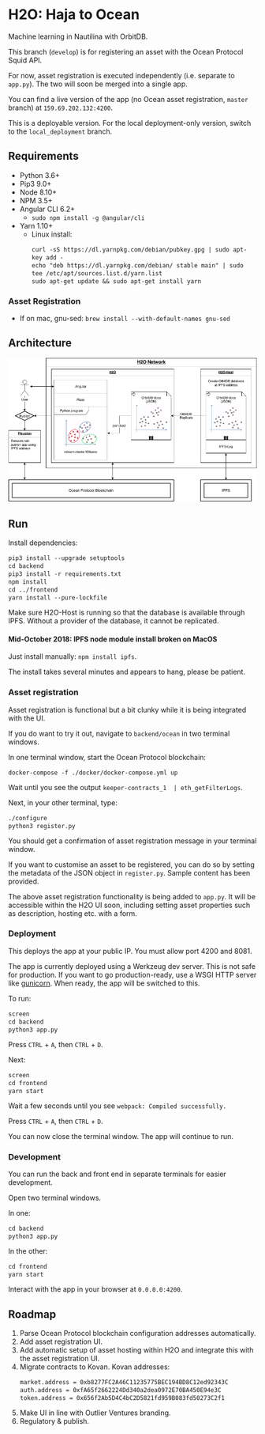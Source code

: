 # H2O: Haja to Ocean

Machine learning in Nautilina with OrbitDB.

This branch (`develop`) is for registering an asset with the Ocean Protocol Squid API.

For now, asset registration is executed independently (i.e. separate to `app.py`). The two will soon be merged into a single app.

You can find a live version of the app (no Ocean asset registration, `master` branch) at `159.69.202.132:4200`.

This is a deployable version. For the local deployment-only version, switch to the `local_deployment` branch.


## Requirements

- Python 3.6+
- Pip3 9.0+
- Node 8.10+
- NPM 3.5+
- Angular CLI 6.2+
  - `sudo npm install -g @angular/cli`
- Yarn 1.10+
   - Linux install:
      ```
      curl -sS https://dl.yarnpkg.com/debian/pubkey.gpg | sudo apt-key add -
      echo "deb https://dl.yarnpkg.com/debian/ stable main" | sudo tee /etc/apt/sources.list.d/yarn.list
      sudo apt-get update && sudo apt-get install yarn
      ```
### Asset Registration

- If on mac, gnu-sed: `brew install --with-default-names gnu-sed`


## Architecture

![Architecture Diagram](/doc/OceanHaja.png)


## Run

Install dependencies:
```
pip3 install --upgrade setuptools
cd backend
pip3 install -r requirements.txt
npm install
cd ../frontend
yarn install --pure-lockfile
```

Make sure H2O-Host is running so that the database is available through IPFS. Without a provider of the database, it cannot be replicated.

#### Mid-October 2018: IPFS node module install broken on MacOS

Just install manually: `npm install ipfs`.

The install takes several minutes and appears to hang, please be patient.



### Asset registration

Asset registration is functional but a bit clunky while it is being integrated with the UI.

If you do want to try it out, navigate to `backend/ocean` in two terminal windows.

In one terminal window, start the Ocean Protocol blockchain:
```
docker-compose -f ./docker/docker-compose.yml up
```
Wait until you see the output `keeper-contracts_1  | eth_getFilterLogs`.

Next, in your other terminal, type:
```
./configure
python3 register.py
```
You should get a confirmation of asset registration message in your terminal window.

If you want to customise an asset to be registered, you can do so by setting the metadata of the JSON object in `register.py`. Sample content has been provided.

The above asset registration functionality is being added to `app.py`. It will be accessible within the H2O UI soon, including setting asset properties such as description, hosting etc. with a form.


### Deployment

This deploys the app at your public IP. You must allow port 4200 and 8081.

The app is currently deployed using a Werkzeug dev server. This is not safe for production. If you want to go production-ready, use a WSGI HTTP server like [gunicorn](https://gunicorn.org/). When ready, the app will be switched to this.

To run:
```
screen
cd backend
python3 app.py
```
Press `CTRL` + `A`, then `CTRL` + `D`.

Next:
```
screen
cd frontend
yarn start
```
Wait a few seconds until you see `webpack: Compiled successfully.`

Press `CTRL` + `A`, then `CTRL` + `D`.

You can now close the terminal window. The app will continue to run.


### Development

You can run the back and front end in separate terminals for easier development.

Open two terminal windows.

In one:
```
cd backend
python3 app.py
```
In the other:
```
cd frontend
yarn start
```

Interact with the app in your browser at `0.0.0.0:4200`.


## Roadmap

1. Parse Ocean Protocol blockchain configuration addresses automatically.
2. Add asset registration UI.
3. Add automatic setup of asset hosting within H2O and integrate this with the asset registration UI.
4. Migrate contracts to Kovan. Kovan addresses:
      ```
      market.address = 0xb8277FC2A46C11235775BEC194BD8C12ed92343C
      auth.address = 0xfA65f2662224Dd340a2dea0972E70BA450E94e3C
      token.address = 0x656f2Ab5D4C4bC2D5821fd959B083fd50273C2f1
      ```
5. Make UI in line with Outlier Ventures branding.
6. Regulatory & publish.
